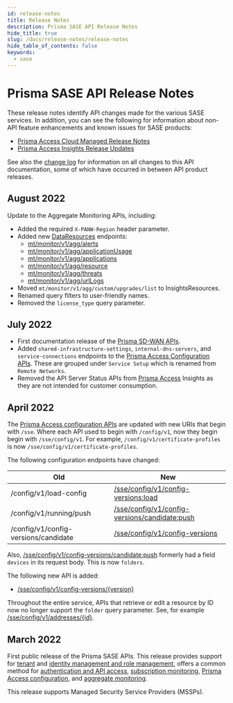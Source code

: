 ```yaml
---
id: release-notes
title: Release Notes
description: Prisma SASE API Release Notes 
hide_title: true
slug: /docs/release-notes/release-notes
hide_table_of_contents: false
keywords:
  - sase
---
```


# Prisma SASE API Release Notes

These release notes identify API changes made for the various SASE services. In addition, you can
see the following for information about non-API feature enhancements and known issues for SASE products:

* [Prisma Access Cloud Managed Release Notes](https://docs.paloaltonetworks.com/prisma/prisma-access/prisma-access-cloud-managed-release-notes/release-information)
* [Prisma Access Insights Release Updates](https://docs.paloaltonetworks.com/prisma/prisma-access/prisma-access-insights/insights/app-updates)

See also the [change log](/sase/docs/release-notes/changelog) for information on all changes to this API documentation, some of which have
occurred in between API product releases.


## August 2022

Update to the Aggregate Monitoring APIs, including:

* Added the required `X-PANW-Region` header parameter. 
* Added new [DataResources](/sase/api/mt-monitor/dataresources) endpoints: 
    * [mt/monitor/v1/agg/alerts](/sase/api/mt-monitor/dataresources#operation/post-mt-monitor-v1-agg-alerts)
    * [mt/monitor/v1/agg/applicationUsage](/sase/api/mt-monitor/dataresources#operation/post-mt-monitor-v1-agg-applicationusage)
    * [mt/monitor/v1/agg/applications](/sase/api/mt-monitor/dataresources#operation/post-mt-monitor-v1-agg-applications)
    * [mt/monitor/v1/agg/resource](/sase/api/mt-monitor/dataresources#operation/post-mt-monitor-v1-agg-resource)
    * [mt/monitor/v1/agg/threats](/sase/api/mt-monitor/dataresources#operation/post-mt-monitor-v1-agg-threats)
    * [mt/monitor/v1/agg/urlLogs](/sase/api/mt-monitor/dataresources#operation/post-mt-monitor-v1-agg-urllogs)
* Moved `mt/monitor/v1/agg/custom/upgrades/list` to InsightsResources.
* Renamed query filters to user-friendly names.
* Removed the `license_type` query parameter.

## July 2022

* First documentation release of the [Prisma SD-WAN APIs](/sase/docs/sdwan/sdwan).
* Added `shared-infrastructure-settings`, `internal-dns-servers`, and `service-connections`
  endpoints to the [Prisma Access Configuration APIs](/sase/api/prisma-access-config). These are
  grouped under `Service Setup` which is renamed from `Remote Networks`.
* Removed the API Server Status APIs from [Prisma Access](/sase/api/insights/1.0) Insights as they are not intended for
  customer consumption.


## April 2022

The [Prisma Access configuration APIs](/sase/docs/prisma-access-config/prisma-access-config) 
are updated with new URIs that begin with `/sse`. Where each API used to begin with `/config/v1`, now they begin
begin with `/sse/config/v1`. For example, `/config/v1/certificate-profiles` is now
`/sse/config/v1/certificate-profiles`.

The following configuration endpoints have changed:

| Old | New |
|------|-------------|
| /config/v1/load-config | [/sse/config/v1/config-versions:load](/sase/api/prisma-access-config/configuration-management#operation/post-sse-config-v1-config-versions:load) |
| /config/v1/running/push | [/sse/config/v1/config-versions/candidate:push](/sase/api/prisma-access-config/configuration-management#operation/post-sse-config-v1-config-versions-candidate:push) |
| /config/v1/config-versions/candidate | [/sse/config/v1/config-versions](/sase/api/prisma-access-config/configuration-management#operation/delete-sse-config-v1-config-versions) |

Also, [/sse/config/v1/config-versions/candidate:push](/sase/api/prisma-access-config/configuration-management#operation/post-sse-config-v1-config-versions-candidate:push)
formerly had a field `devices` in its request body. This is now `folders`. 

The following new API is added:

* [/sse/config/v1/config-versions/{version}](/sase/api/prisma-access-config/configuration-management#operation/get-sse-config-v1-config-versions-version)

Throughout the entire service, APIs that retrieve or edit a resource by ID now no longer support the
`folder` query parameter. See, for example [/sse/config/v1/addresses/{id}](/sase/api/prisma-access-config/addresses#operation/get-sse-config-v1-addresses-id).




## March 2022

First public release of the Prisma SASE APIs. This release provides support for 
[tenant](/sase/docs/tenant-service-groups) and 
[identity management and role management](/sase/docs/roles), 
offers a common method for 
[authentication and API access](/sase/docs/api-call), 
[subscription monitoring](/sase/api/subscription),
[Prisma Access configuration](/sase/docs/prisma-access-config/prisma-access-config), 
and [aggregate monitoring](/sase/docs/mt-monitor).

This release supports Managed Security Service Providers (MSSPs).

